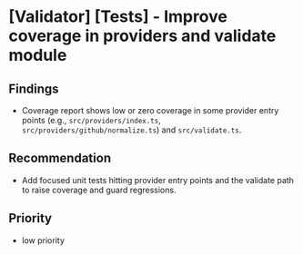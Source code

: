# [Validator] [Tests] - Improve coverage in providers and validate module

## Findings

- Coverage report shows low or zero coverage in some provider entry points (e.g., `src/providers/index.ts`, `src/providers/github/normalize.ts`) and `src/validate.ts`.

## Recommendation

- Add focused unit tests hitting provider entry points and the validate path to raise coverage and guard regressions.

## Priority

- low priority
